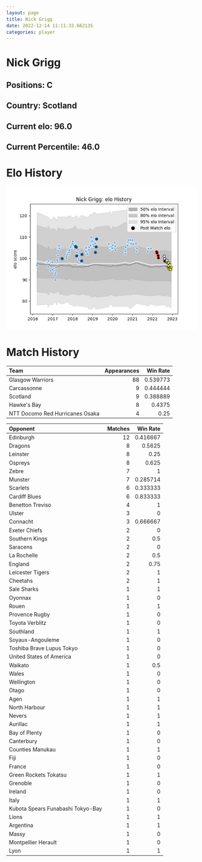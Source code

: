 ```yaml
---  
layout: page  
title: Nick Grigg  
date: 2022-12-14 11:11:33.662135  
categories: player  
---
```

# Nick Grigg

## Positions: C

## Country: Scotland

## Current elo: 96.0

## Current Percentile: 46.0

# Elo History


![elo history](history_NickGrigg.png)
# Match History


| Team                            |   Appearances |   Win Rate |
|:--------------------------------|--------------:|-----------:|
| Glasgow Warriors                |            88 |   0.539773 |
| Carcassonne                     |             9 |   0.444444 |
| Scotland                        |             9 |   0.388889 |
| Hawke's Bay                     |             8 |   0.4375   |
| NTT Docomo Red Hurricanes Osaka |             4 |   0.25     |

| Opponent                          |   Matches |   Win Rate |
|:----------------------------------|----------:|-----------:|
| Edinburgh                         |        12 |   0.416667 |
| Dragons                           |         8 |   0.5625   |
| Leinster                          |         8 |   0.25     |
| Ospreys                           |         8 |   0.625    |
| Zebre                             |         7 |   1        |
| Munster                           |         7 |   0.285714 |
| Scarlets                          |         6 |   0.333333 |
| Cardiff Blues                     |         6 |   0.833333 |
| Benetton Treviso                  |         4 |   1        |
| Ulster                            |         3 |   0        |
| Connacht                          |         3 |   0.666667 |
| Exeter Chiefs                     |         2 |   0        |
| Southern Kings                    |         2 |   0.5      |
| Saracens                          |         2 |   0        |
| La Rochelle                       |         2 |   0.5      |
| England                           |         2 |   0.75     |
| Leicester Tigers                  |         2 |   1        |
| Cheetahs                          |         2 |   1        |
| Sale Sharks                       |         1 |   1        |
| Oyonnax                           |         1 |   0        |
| Rouen                             |         1 |   1        |
| Provence Rugby                    |         1 |   0        |
| Toyota Verblitz                   |         1 |   0        |
| Southland                         |         1 |   1        |
| Soyaux-Angouleme                  |         1 |   0        |
| Toshiba Brave Lupus Tokyo         |         1 |   0        |
| United States of America          |         1 |   0        |
| Waikato                           |         1 |   0.5      |
| Wales                             |         1 |   0        |
| Wellington                        |         1 |   0        |
| Otago                             |         1 |   0        |
| Agen                              |         1 |   1        |
| North Harbour                     |         1 |   1        |
| Nevers                            |         1 |   1        |
| Aurillac                          |         1 |   1        |
| Bay of Plenty                     |         1 |   0        |
| Canterbury                        |         1 |   0        |
| Counties Manukau                  |         1 |   1        |
| Fiji                              |         1 |   0        |
| France                            |         1 |   0        |
| Green Rockets Tokatsu             |         1 |   1        |
| Grenoble                          |         1 |   0        |
| Ireland                           |         1 |   0        |
| Italy                             |         1 |   1        |
| Kubota Spears Funabashi Tokyo-Bay |         1 |   0        |
| Lions                             |         1 |   1        |
| Argentina                         |         1 |   1        |
| Massy                             |         1 |   0        |
| Montpellier Herault               |         1 |   0        |
| Lyon                              |         1 |   1        |